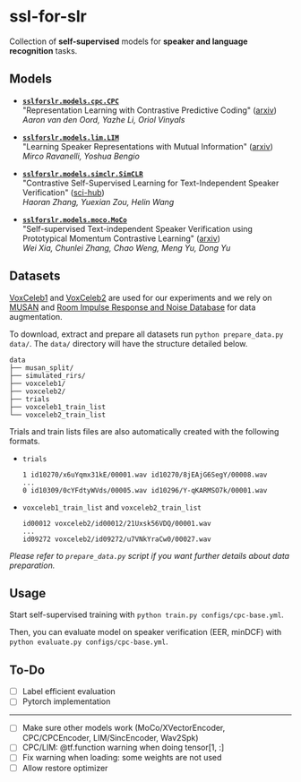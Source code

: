 # ssl-for-slr

Collection of **self-supervised** models for **speaker and language recognition** tasks.

## Models

- **[`sslforslr.models.cpc.CPC`](https://github.com/theolepage/ssl-for-slr/blob/master/sslforslr/models/cpc/CPC.py)**  
  "Representation Learning with Contrastive Predictive Coding" ([arxiv](https://arxiv.org/pdf/1807.03748.pdf))  
  *Aaron van den Oord, Yazhe Li, Oriol Vinyals*

- **[`sslforslr.models.lim.LIM`](https://github.com/theolepage/ssl-for-slr/blob/master/sslforslr/models/lim/LIM.py)**  
  "Learning Speaker Representations with Mutual Information" ([arxiv](https://arxiv.org/pdf/1812.00271.pdf))  
  *Mirco Ravanelli, Yoshua Bengio*

- **[`sslforslr.models.simclr.SimCLR`](https://github.com/theolepage/ssl-for-slr/blob/master/sslforslr/models/simclr/SimCLR.py)**  
  "Contrastive Self-Supervised Learning for Text-Independent Speaker Verification" ([sci-hub](https://sci-hub.mksa.top/10.1109/icassp39728.2021.9413351))  
  *Haoran Zhang, Yuexian Zou, Helin Wang*

- **[`sslforslr.models.moco.MoCo`](https://github.com/theolepage/ssl-for-slr/blob/master/sslforslr/models/moco/MoCo.py)**  
  "Self-supervised Text-independent Speaker Verification using Prototypical Momentum Contrastive Learning" ([arxiv](https://arxiv.org/pdf/2012.07178.pdf))  
  *Wei Xia, Chunlei Zhang, Chao Weng, Meng Yu, Dong Yu*

## Datasets

[VoxCeleb1](https://www.robots.ox.ac.uk/~vgg/data/voxceleb/vox1.html) and [VoxCeleb2](https://www.robots.ox.ac.uk/~vgg/data/voxceleb/vox2.html) are used for our experiments and we rely on [MUSAN](http://www.openslr.org/17/) and [Room Impulse Response and Noise Database](https://www.openslr.org/28/) for data augmentation.

To download, extract and prepare all datasets run `python prepare_data.py data/`.  The `data/` directory will have the structure detailed below.

```
data
├── musan_split/
├── simulated_rirs/
├── voxceleb1/
├── voxceleb2/
├── trials
├── voxceleb1_train_list
└── voxceleb2_train_list
```

Trials and train lists files are also automatically created with the following formats.

- `trials`
    ```
    1 id10270/x6uYqmx31kE/00001.wav id10270/8jEAjG6SegY/00008.wav
    ...
    0 id10309/0cYFdtyWVds/00005.wav id10296/Y-qKARMSO7k/00001.wav
    ```

- `voxceleb1_train_list` and `voxceleb2_train_list`
    ```
    id00012 voxceleb2/id00012/21Uxsk56VDQ/00001.wav
    ...
    id09272 voxceleb2/id09272/u7VNkYraCw0/00027.wav
    ```

*Please refer to `prepare_data.py` script if you want further details about data preparation.*

## Usage

Start self-supervised training with `python train.py configs/cpc-base.yml`.

Then, you can evaluate model on speaker verification (EER, minDCF) with `python evaluate.py configs/cpc-base.yml`.

## To-Do

- [ ] Label efficient evaluation
- [ ] Pytorch implementation

---

- [ ] Make sure other models work (MoCo/XVectorEncoder, CPC/CPCEncoder, LIM/SincEncoder, Wav2Spk)
- [ ] CPC/LIM: @tf.function warning when doing tensor[1, :]
- [ ] Fix warning when loading: some weights are not used
- [ ] Allow restore optimizer